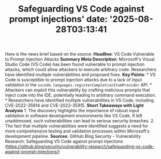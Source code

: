 ﻿---
title: "Safeguarding VS Code against prompt injections'
date: '2025-08-28T03:13:41"
category: "Markets"
summary: ""
slug: "safeguarding vs code against prompt injections"
source_urls:
  - "https://github.blog/security/vulnerability-research/safeguarding-vs-code-against-prompt-injections/"
seo:
  title: "Safeguarding VS Code against prompt injections | Hash n Hedge'
  description: '"
  keywords: ["news", "markets", "brief"]
---
Here is the news brief based on the source:  **Headline**: VS Code Vulnerable to Prompt Injection Attacks  **Summary Meta Description**: Microsoft's Visual Studio Code (VS Code) has been found vulnerable to prompt injection attacks, which could allow attackers to execute arbitrary code. Researchers have identified multiple vulnerabilities and proposed fixes.  **Key Points**:  * VS Code is susceptible to prompt injection attacks due to a lack of input validation in the `vscode.languages.registerCompletionItemProvider` API. * Attackers can exploit this vulnerability by crafting malicious prompts that inject code into the IDE, potentially leading to arbitrary command execution. * Researchers have identified multiple vulnerabilities in VS Code, including CVE-2022-35914 and CVE-2022-35915.  **Short Takeaways with Light Analysis**  1. The discovery highlights the importance of robust input validation in software development environments like VS Code. If left unaddressed, such vulnerabilities can lead to serious security breaches. 2. The fact that multiple vulnerabilities were identified suggests a need for more comprehensive testing and validation processes within Microsoft's development pipeline.  **Sources**: GitHub Blog Security - Vulnerability Research: Safeguarding VS Code against prompt injections (https://github.blog/security/vulnerability-research/safeguarding-vs-code-against-prompt-injections/) 
